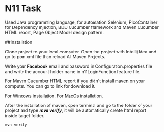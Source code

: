 # N11 Task

Used Java programming language, for automation Selenium, PicoContainer for Dependency injection, BDD Cucumber framework and Maven Cucumber HTML report, Page Object Model design pattern.

##Installation

Clone project to your local computer. Open the project with Intellij Idea and go to pom.xml file than reload All Maven Projects.

Write your **Facebook** email and password in Configuration.properties file and write the account holder name in n11LoginFunction.feature file. 

For Maven Cucumber HTML report if you didn't install [maven](https://maven.apache.org/install.html) on your computer. You can go to link for download it.

For [Windows](https://www.youtube.com/watch?v=km3tLti4TCM&ab_channel=AmitThinks) installation.
For [MacOs](https://www.youtube.com/watch?v=j0OnSAP-KtU&ab_channel=ProgrammingKnowledge) installation.

After the installation of maven, open terminal and go to the folder of your project and type ***mvn verify***, it will be automatically create html report inside target folder.

```bash
mvn verify
```


